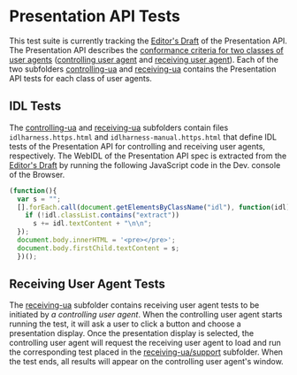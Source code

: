 # Presentation API Tests

This test suite is currently tracking the [Editor's Draft][editor-draft] of the Presentation API. The Presentation API describes the [conformance criteria for two classes of user agents][conformance-classes] ([controlling user agent][dfn-controlling-user-agent] and [receiving user agent][dfn-receiving-user-agent]). Each of the two subfolders [controlling-ua](./controlling-ua) and [receiving-ua](./receiving-ua) contains the Presentation API tests for each class of user agents.

## IDL Tests

The [controlling-ua](./controlling-ua) and [receiving-ua](./receiving-ua) subfolders contain files `idlharness.https.html` and `idlharness-manual.https.html` that define IDL tests of the Presentation API for controlling and receiving user agents, respectively. The WebIDL of the Presentation API spec is extracted from the [Editor's Draft][editor-draft] by running the following JavaScript code in the Dev. console of the Browser.

```javascript
(function(){
  var s = "";
  [].forEach.call(document.getElementsByClassName("idl"), function(idl) {
    if (!idl.classList.contains("extract"))
      s += idl.textContent + "\n\n";
  });
  document.body.innerHTML = '<pre></pre>';
  document.body.firstChild.textContent = s;
  })();
```

## Receiving User Agent Tests

The [receiving-ua](./receiving-ua) subfolder contains receiving user agent tests to be initiated by _a controlling user agent_. When the controlling user agent starts running the test, it will ask a user to click a button and choose a presentation display. Once the presentation display is selected, the controlling user agent will request the receiving user agent to load and run the corresponding test placed in the [receiving-ua/support](./receiving-ua/support) subfolder. When the test ends, all results will appear on the controlling user agent's window.

[editor-draft]: http://w3c.github.io/presentation-api/
[conformance-classes]: http://w3c.github.io/presentation-api/#conformance-classes
[dfn-controlling-user-agent]: http://w3c.github.io/presentation-api/#dfn-controlling-user-agent
[dfn-receiving-user-agent]: http://w3c.github.io/presentation-api/#dfn-receiving-user-agent
